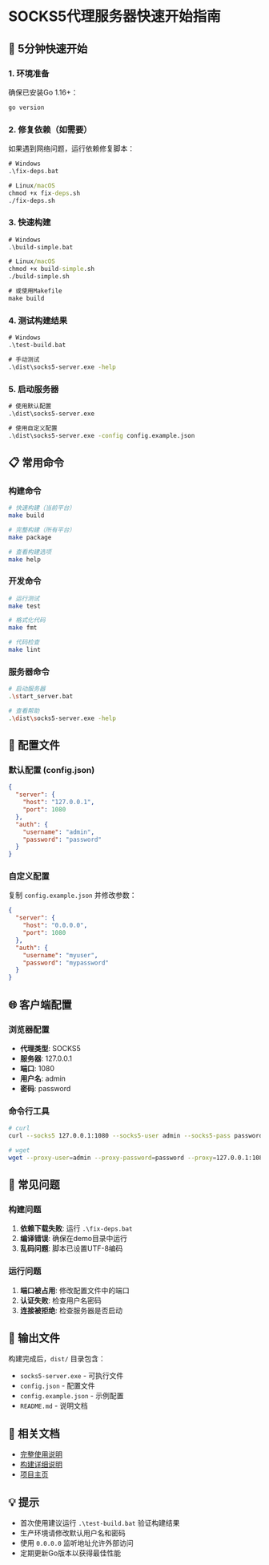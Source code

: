 # SOCKS5代理服务器快速开始指南

## 🚀 5分钟快速开始

### 1. 环境准备
确保已安装Go 1.16+：
```bash
go version
```

### 2. 修复依赖（如需要）
如果遇到网络问题，运行依赖修复脚本：
```cmd
# Windows
.\fix-deps.bat

# Linux/macOS
chmod +x fix-deps.sh
./fix-deps.sh
```

### 3. 快速构建
```cmd
# Windows
.\build-simple.bat

# Linux/macOS
chmod +x build-simple.sh
./build-simple.sh

# 或使用Makefile
make build
```

### 4. 测试构建结果
```cmd
# Windows
.\test-build.bat

# 手动测试
.\dist\socks5-server.exe -help
```

### 5. 启动服务器
```cmd
# 使用默认配置
.\dist\socks5-server.exe

# 使用自定义配置
.\dist\socks5-server.exe -config config.example.json
```

## 📋 常用命令

### 构建命令
```bash
# 快速构建（当前平台）
make build

# 完整构建（所有平台）
make package

# 查看构建选项
make help
```

### 开发命令
```bash
# 运行测试
make test

# 格式化代码
make fmt

# 代码检查
make lint
```

### 服务器命令
```bash
# 启动服务器
.\start_server.bat

# 查看帮助
.\dist\socks5-server.exe -help
```

## 🔧 配置文件

### 默认配置 (config.json)
```json
{
  "server": {
    "host": "127.0.0.1",
    "port": 1080
  },
  "auth": {
    "username": "admin",
    "password": "password"
  }
}
```

### 自定义配置
复制 `config.example.json` 并修改参数：
```json
{
  "server": {
    "host": "0.0.0.0",
    "port": 1080
  },
  "auth": {
    "username": "myuser",
    "password": "mypassword"
  }
}
```

## 🌐 客户端配置

### 浏览器配置
- **代理类型**: SOCKS5
- **服务器**: 127.0.0.1
- **端口**: 1080
- **用户名**: admin
- **密码**: password

### 命令行工具
```bash
# curl
curl --socks5 127.0.0.1:1080 --socks5-user admin --socks5-pass password http://www.google.com

# wget
wget --proxy-user=admin --proxy-password=password --proxy=127.0.0.1:1080 http://www.google.com
```

## 🐛 常见问题

### 构建问题
1. **依赖下载失败**: 运行 `.\fix-deps.bat`
2. **编译错误**: 确保在demo目录中运行
3. **乱码问题**: 脚本已设置UTF-8编码

### 运行问题
1. **端口被占用**: 修改配置文件中的端口
2. **认证失败**: 检查用户名密码
3. **连接被拒绝**: 检查服务器是否启动

## 📁 输出文件

构建完成后，`dist/` 目录包含：
- `socks5-server.exe` - 可执行文件
- `config.json` - 配置文件
- `config.example.json` - 示例配置
- `README.md` - 说明文档

## 🔗 相关文档

- [完整使用说明](README.md)
- [构建详细说明](BUILD.md)
- [项目主页](../README.md)

## 💡 提示

- 首次使用建议运行 `.\test-build.bat` 验证构建结果
- 生产环境请修改默认用户名和密码
- 使用 `0.0.0.0` 监听地址允许外部访问
- 定期更新Go版本以获得最佳性能 